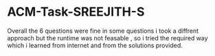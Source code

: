 # ACM-Task-SREEJITH-S
Overall the 6 questions were fine in some questions i took a diffrent approach but the runtime was not feasable , so i tried the required way which i learned from internet and from the solutions provided.

